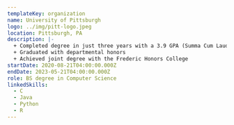 ```yaml
---
templateKey: organization
name: University of Pittsburgh
logo: ../img/pitt-logo.jpeg
location: Pittsburgh, PA
description: |-
  + Completed degree in just three years with a 3.9 GPA (Summa Cum Laude)
  + Graduated with departmental honors
  + Achieved joint degree with the Frederic Honors College
startDate: 2020-08-21T04:00:00.000Z
endDate: 2023-05-21T04:00:00.000Z
role: BS degree in Computer Science
linkedSkills:
  - C
  - Java
  - Python
  - R
---
```

